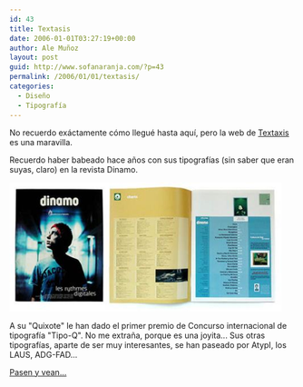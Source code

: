 ```yaml
---
id: 43
title: Textasis
date: 2006-01-01T03:27:19+00:00
author: Ale Muñoz
layout: post
guid: http://www.sofanaranja.com/?p=43
permalink: /2006/01/01/textasis/
categories:
  - Diseño
  - Tipografía
---
```

No recuerdo exáctamente cómo llegué hasta aquí, pero la web de [Textaxis][1] es una maravilla.

Recuerdo haber babeado hace años con sus tipografías (sin saber que eran suyas, claro) en la revista Dinamo.

<img src="/images/thumb-di_img.jpg" alt="Una portada de la revista Dinamo" />

A su "Quixote" le han dado el primer premio de Concurso internacional de tipografía "Tipo-Q". No me extraña, porque es una joyita... Sus otras tipografías, aparte de ser muy interesantes, se han paseado por AtypI, los LAUS, ADG-FAD...

[Pasen y vean...][1]

[1]: http://www.textaxis.com